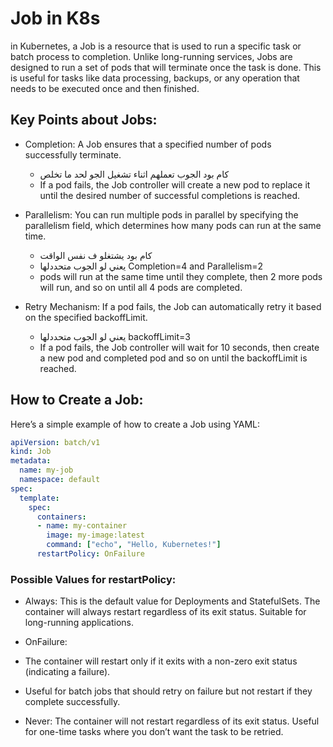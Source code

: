 
# Job in K8s 
 in Kubernetes, a Job is a resource that is used to run a specific task or batch process to completion. 
 Unlike long-running services, Jobs are designed to run a set of pods that will terminate once the task is done. 
 This is useful for tasks like data processing, backups, or any operation that needs to be executed once and then finished.


## Key Points about Jobs:
- Completion: A Job ensures that a specified number of pods successfully terminate. 
   -  كام بود  الجوب تعملهم اثناء تشغيل الجو لحد ما تخلص 
   - If a pod fails, the Job controller will create a new pod to replace it until the desired number of successful completions is reached.


- Parallelism: You can run multiple pods in parallel by specifying the parallelism field, which determines how many pods can run at the same time.
  -  كام بود يشتغلو ف نفس الواقت 
  - يعني لو الجوب متحددلها Completion=4   and Parallelism=2  
  - pods will run at the same time until they complete, then 2 more pods will run, and so on until all 4 pods are completed.

- Retry Mechanism: If a pod fails, the Job can automatically retry it based on the specified backoffLimit.
  -  يعني لو الجوب متحددلها backoffLimit=3 
  -  If a pod fails, the Job controller will wait for 10 seconds, then create a new pod and completed pod and so on until the backoffLimit is reached. 

## How to Create a Job:
Here’s a simple example of how to create a Job using YAML:
```yaml
apiVersion: batch/v1
kind: Job
metadata:
  name: my-job
  namespace: default
spec:
  template:
    spec:
      containers:
      - name: my-container
        image: my-image:latest
        command: ["echo", "Hello, Kubernetes!"]
      restartPolicy: OnFailure
```
### Possible Values for restartPolicy:
- Always: 
 This is the default value for Deployments and StatefulSets.
 The container will always restart regardless of its exit status.
 Suitable for long-running applications.

- OnFailure:
- The container will restart only if it exits with a non-zero exit status (indicating a failure).
- Useful for batch jobs that should retry on failure but not restart if they complete successfully.

- Never:
 The container will not restart regardless of its exit status.
 Useful for one-time tasks where you don’t want the task to be retried.



